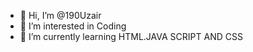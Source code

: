 - 👋 Hi, I’m @190Uzair
- 👀 I’m interested in Coding
- 🌱 I’m currently learning HTML.JAVA SCRIPT AND CSS
<!---
190Uzair/190Uzair is a ✨ special ✨ repository because its `README.md` (this file) appears on your GitHub profile.
You can click the Preview link to take a look at your changes.
--->
